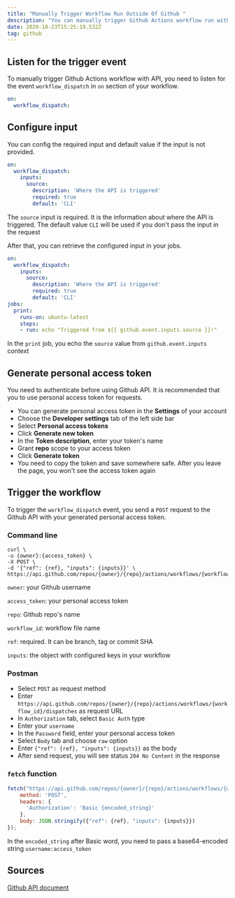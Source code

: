```yaml
---
title: "Manually Trigger Workflow Run Outside Of Github "
description: "You can manually trigger Github Actions workflow run with API "
date: 2020-10-23T15:25:19.532Z
tag: github
---
```

## Listen for the trigger event

To manually trigger Github Actions workflow with API, you need to listen for the event `workflow_dispatch` in `on` section of your workflow. 

```yaml
on:
  workflow_dispatch:
```

## Configure input

You can config the required input and default value if the input is not provided.

```yaml
on:
  workflow_dispatch:
    inputs:
      source:
        description: 'Where the API is triggered'
        required: true
        default: 'CLI'
```

The `source` input is required. It is the information about where the API is triggered. The default value `CLI` will be used if you don't pass the input in the request

After that, you can retrieve the configured input in your jobs. 

```yaml
on:
  workflow_dispatch:
    inputs:
      source:
        description: 'Where the API is triggered'
        required: true
        default: 'CLI'
jobs:
  print:
    runs-on: ubuntu-latest
    steps:
    - run: echo "Triggered from ${{ github.event.inputs.source }}!"
```

In the `print` job, you echo the `source` value from `github.event.inputs` context

## Generate personal access token

You need to authenticate before using Github API. It is recommended that you to use personal access token for requests.

* You can generate personal access token in the **Settings** of your account
* Choose the **Developer settings** tab of the left side bar
* Select **Personal access tokens**
* Click **Generate new token**
* In the **Token description**, enter your token's name
* Grant **repo** scope to your access token
* Click **Generate token**
* You need to copy the token and save somewhere safe. After you leave the page, you won't see the access token again

## Trigger the workflow

To trigger the `workflow_dispatch` event, you send a `POST` request to the Github API with your generated personal access token. 

### Command line

```
curl \
-u {owner}:{access_token} \
-X POST \
-d '{"ref": {ref}, "inputs": {inputs}}' \
https://api.github.com/repos/{owner}/{repo}/actions/workflows/{workflow_id}/dispatches
```

`owner`: your Github username

`access_token`: your personal access token

`repo`: Github repo's name

`workflow_id`: workflow file name

`ref`:  required. It can be branch, tag or commit SHA

`inputs`:  the object with configured keys in your workflow

### Postman

* Select `POST` as request method
* Enter `https://api.github.com/repos/{owner}/{repo}/actions/workflows/{workflow_id}/dispatches` as request URL
* In `Authorization` tab, select `Basic Auth` type
* Enter your `username`
* In the `Password` field, enter your personal access token
* Select `Body` tab and choose `raw` option
* Enter `{"ref": {ref}, "inputs": {inputs}}` as the body
* After send request, you will see status `204 No Content` in the response

### `fetch` function

```javascript
fetch("https://api.github.com/repos/{owner}/{repo}/actions/workflows/{workflow_id}/dispatches", {
    method: 'POST',
    headers: {
      'Authorization': 'Basic {encoded_string}'
    },
    body: JSON.stringify({"ref": {ref}, "inputs": {inputs}})
});
```

In the `encoded_string` after Basic word, you need to pass a base64-encoded string `username:access_token`

## Sources

[Github API document](https://docs.github.com/en/actions/reference/events-that-trigger-workflows#workflow_dispatch)